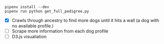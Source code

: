 ```shell script
pipenv install --dev
pipenv run python get_full_pedigree.py
```

- [x] Crawls through ancestry to find more dogs until it hits a wall (a dog with no available profile.)
- [ ] Scrape more information from each dog profile
- [ ] D3.js visualiation